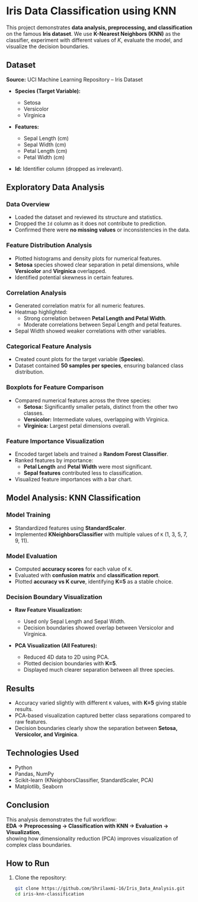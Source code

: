 # Iris Data Classification using KNN  

This project demonstrates **data analysis, preprocessing, and classification** on the famous **Iris dataset**. We use **K-Nearest Neighbors (KNN)** as the classifier, experiment with different values of *K*, evaluate the model, and visualize the decision boundaries.  

## Dataset  
**Source:** UCI Machine Learning Repository – Iris Dataset  

- **Species (Target Variable):**  
  - Setosa  
  - Versicolor  
  - Virginica  

- **Features:**  
  - Sepal Length (cm)  
  - Sepal Width (cm)  
  - Petal Length (cm)  
  - Petal Width (cm)  

- **Id:** Identifier column (dropped as irrelevant).  


## Exploratory Data Analysis  

### Data Overview  
- Loaded the dataset and reviewed its structure and statistics.  
- Dropped the `Id` column as it does not contribute to prediction.  
- Confirmed there were **no missing values** or inconsistencies in the data.  

### Feature Distribution Analysis  
- Plotted histograms and density plots for numerical features.  
- **Setosa** species showed clear separation in petal dimensions, while **Versicolor** and **Virginica** overlapped.  
- Identified potential skewness in certain features.  

### Correlation Analysis  
- Generated correlation matrix for all numeric features.  
- Heatmap highlighted:  
  - Strong correlation between **Petal Length and Petal Width**.  
  - Moderate correlations between Sepal Length and petal features.  
- Sepal Width showed weaker correlations with other variables.  

### Categorical Feature Analysis  
- Created count plots for the target variable (**Species**).  
- Dataset contained **50 samples per species**, ensuring balanced class distribution.  

### Boxplots for Feature Comparison  
- Compared numerical features across the three species:  
  - **Setosa:** Significantly smaller petals, distinct from the other two classes.  
  - **Versicolor:** Intermediate values, overlapping with Virginica.  
  - **Virginica:** Largest petal dimensions overall.  

### Feature Importance Visualization  
- Encoded target labels and trained a **Random Forest Classifier**.  
- Ranked features by importance:  
  - **Petal Length** and **Petal Width** were most significant.  
  - **Sepal features** contributed less to classification.  
- Visualized feature importances with a bar chart.  


## Model Analysis: KNN Classification  

### Model Training  
- Standardized features using **StandardScaler**.  
- Implemented **KNeighborsClassifier** with multiple values of `K` (1, 3, 5, 7, 9, 11).  

### Model Evaluation  
- Computed **accuracy scores** for each value of `K`.  
- Evaluated with **confusion matrix** and **classification report**.  
- Plotted **accuracy vs K curve**, identifying **K=5** as a stable choice.  

### Decision Boundary Visualization  
- **Raw Feature Visualization:**  
  - Used only Sepal Length and Sepal Width.  
  - Decision boundaries showed overlap between Versicolor and Virginica.  

- **PCA Visualization (All Features):**  
  - Reduced 4D data to 2D using PCA.  
  - Plotted decision boundaries with **K=5**.  
  - Displayed much clearer separation between all three species.  

##  Results  

- Accuracy varied slightly with different `K` values, with **K=5** giving stable results.  
- PCA-based visualization captured better class separations compared to raw features.  
- Decision boundaries clearly show the separation between **Setosa, Versicolor, and Virginica**.  


##  Technologies Used  
- Python  
- Pandas, NumPy  
- Scikit-learn (KNeighborsClassifier, StandardScaler, PCA)  
- Matplotlib, Seaborn  


## Conclusion  
This analysis demonstrates the full workflow:  
**EDA → Preprocessing → Classification with KNN → Evaluation → Visualization**,  
showing how dimensionality reduction (PCA) improves visualization of complex class boundaries. 

##  How to Run  

1. Clone the repository:  
   ```bash
   git clone https://github.com/Shrilaxmi-16/Iris_Data_Analysis.git
   cd iris-knn-classification

 
